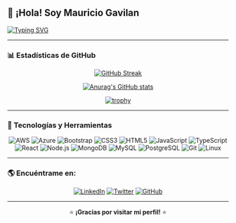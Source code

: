 ## 👋 ¡Hola! Soy Mauricio Gavilan

[![Typing SVG](https://readme-typing-svg.herokuapp.com?color=%23F75C7E&size=22&center=true&vCenter=true&width=600&lines=Desarrollador+Backend+y+QA+Automation;Apasionado+por+la+tecnolog%C3%ADa+y+el+aprendizaje;Siempre+explorando+nuevas+tecnolog%C3%ADas)](https://git.io/typing-svg)

---

### 📊 Estadísticas de GitHub

<div align="center">

[![GitHub Streak](https://github-readme-streak-stats.herokuapp.com?user=gavilanm26&theme=radical&hide_border=true&date_format=j%20M%5B%20Y%5D&locale=es)](https://git.io/streak-stats)

[![Anurag's GitHub stats](https://github-readme-stats.vercel.app/api?username=gavilanm26&show_icons=true&theme=radical&hide_border=true)](https://github.com/gavilanm26/github-readme-stats)

[![trophy](https://github-profile-trophy.vercel.app/?username=gavilanm26&theme=dracula&no-frame=true&margin-w=15&margin-h=15)](https://github.com/gavilanm26/github-profile-trophy)

</div>

---

### 🚀 Tecnologías y Herramientas

<div align="center">

![AWS](https://img.shields.io/badge/AWS-%23FF9900.svg?style=for-the-badge&logo=amazonaws&logoColor=white)
![Azure](https://img.shields.io/badge/Azure-%230072C6.svg?style=for-the-badge&logo=microsoftazure&logoColor=white)
![Bootstrap](https://img.shields.io/badge/Bootstrap-%23563D7C.svg?style=for-the-badge&logo=bootstrap&logoColor=white)
![CSS3](https://img.shields.io/badge/CSS3-%231572B6.svg?style=for-the-badge&logo=css3&logoColor=white)
![HTML5](https://img.shields.io/badge/HTML5-%23E34F26.svg?style=for-the-badge&logo=html5&logoColor=white)
![JavaScript](https://img.shields.io/badge/JavaScript-%23F7DF1E.svg?style=for-the-badge&logo=javascript&logoColor=black)
![TypeScript](https://img.shields.io/badge/TypeScript-%233178C6.svg?style=for-the-badge&logo=typescript&logoColor=white)
![React](https://img.shields.io/badge/React-%2361DAFB.svg?style=for-the-badge&logo=react&logoColor=black)
![Node.js](https://img.shields.io/badge/Node.js-%23339933.svg?style=for-the-badge&logo=node.js&logoColor=white)
![MongoDB](https://img.shields.io/badge/MongoDB-%2347A248.svg?style=for-the-badge&logo=mongodb&logoColor=white)
![MySQL](https://img.shields.io/badge/MySQL-%234479A1.svg?style=for-the-badge&logo=mysql&logoColor=white)
![PostgreSQL](https://img.shields.io/badge/PostgreSQL-%234169E1.svg?style=for-the-badge&logo=postgresql&logoColor=white)
![Git](https://img.shields.io/badge/Git-%23F05033.svg?style=for-the-badge&logo=git&logoColor=white)
![Linux](https://img.shields.io/badge/Linux-%23FCC624.svg?style=for-the-badge&logo=linux&logoColor=black)

</div>

---

### 🌎 Encuéntrame en:

<div align="center">

[![LinkedIn](https://img.shields.io/badge/LinkedIn-%230A66C2.svg?style=for-the-badge&logo=linkedin&logoColor=white)](https://www.linkedin.com/in/tu-perfil)
[![Twitter](https://img.shields.io/badge/Twitter-%231DA1F2.svg?style=for-the-badge&logo=twitter&logoColor=white)](https://twitter.com/tu_perfil)
[![GitHub](https://img.shields.io/badge/GitHub-%23181717.svg?style=for-the-badge&logo=github&logoColor=white)](https://github.com/gavilanm26)

</div>

---

<div align="center">

⭐️ **¡Gracias por visitar mi perfil!** ⭐️

</div>
